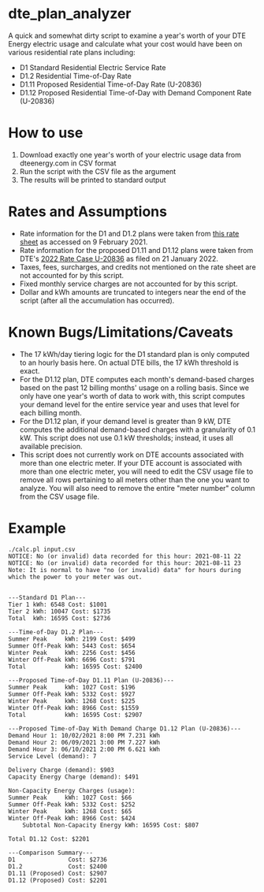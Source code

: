 # dte_plan_analyzer
A quick and somewhat dirty script to examine a year's worth of your DTE Energy electric usage and calculate what your cost would have been on various residential rate plans including:
* D1 Standard Residential Electric Service Rate
* D1.2 Residential Time-of-Day Rate
* D1.11 Proposed Residential Time-of-Day Rate (U-20836)
* D1.12 Proposed Residential Time-of-Day with Demand Component Rate (U-20836)

# How to use 
1. Download exactly one year's worth of your electric usage data from dteenergy.com in CSV format
2. Run the script with the CSV file as the argument
3. The results will be printed to standard output

# Rates and Assumptions
* Rate information for the D1 and D1.2 plans were taken from [this rate sheet](https://newlook.dteenergy.com/wps/wcm/connect/23195474-a4d1-4d38-aa30-a4426fd3336b/WholeHouseRateOptions.pdf?MOD=AJPERES&CACHEID=23195474-a4d1-4d38-aa30-a4426fd3336b) as accessed on 9 February 2021. 
* Rate information for the proposed D1.11 and D1.12 plans were taken from DTE's [2022 Rate Case U-20836](https://mi-psc.force.com/s/case/500t000000WH1HKAA1/in-the-matter-of-the-application-of-dte-electric-company-for-authority-to-increase-its-rates-amend-its-rate-schedules-and-rules-governing-the-distribution-and-supply-of-electric-energy-and-for-miscellaneous-accounting-authority) as filed on 21 January 2022.
* Taxes, fees, surcharges, and credits not mentioned on the rate sheet are not accounted for by this script.
* Fixed monthly service charges are not accounted for by this script.
* Dollar and kWh amounts are truncated to integers near the end of the script (after all the accumulation has occurred).

# Known Bugs/Limitations/Caveats
* The 17 kWh/day tiering logic for the D1 standard plan is only computed to an hourly basis here. On actual DTE bills, the 17 kWh threshold is exact.
* For the D1.12 plan, DTE computes each month's demand-based charges based on the past 12 billing months' usage on a rolling basis. Since we only have one year's worth of data to work with, this script computes your demand level for the entire service year and uses that level for each billing month.
* For the D1.12 plan, if your demand level is greater than 9 kW, DTE computes the additional demand-based charges with a granularity of 0.1 kW. This script does not use 0.1 kW thresholds; instead, it uses all available precision. 
* This script does not currently work on DTE accounts associated with more than one electric meter. If your DTE account is associated with more than one electric meter, you will need to edit the CSV usage file to remove all rows pertaining to all meters other than the one you want to analyze. You will also need to remove the entire "meter number" column from the CSV usage file.

# Example
    ./calc.pl input.csv
    NOTICE: No (or invalid) data recorded for this hour: 2021-08-11 22
    NOTICE: No (or invalid) data recorded for this hour: 2021-08-11 23
    Note: It is normal to have "no (or invalid) data" for hours during which the power to your meter was out.
    
    
    ---Standard D1 Plan---
    Tier 1 kWh: 6548 Cost: $1001
    Tier 2 kWh: 10047 Cost: $1735
    Total  kWh: 16595 Cost: $2736
    
    ---Time-of-Day D1.2 Plan---
    Summer Peak     kWh: 2199 Cost: $499
    Summer Off-Peak kWh: 5443 Cost: $654
    Winter Peak     kWh: 2256 Cost: $456
    Winter Off-Peak kWh: 6696 Cost: $791
    Total           kWh: 16595 Cost: $2400
    
    ---Proposed Time-of-Day D1.11 Plan (U-20836)---
    Summer Peak     kWh: 1027 Cost: $196
    Summer Off-Peak kWh: 5332 Cost: $927
    Winter Peak     kWh: 1268 Cost: $225
    Winter Off-Peak kWh: 8966 Cost: $1559
    Total           kWh: 16595 Cost: $2907
    
    ---Proposed Time-of-Day With Demand Charge D1.12 Plan (U-20836)---
    Demand Hour 1: 10/02/2021 8:00 PM 7.231 kWh
    Demand Hour 2: 06/09/2021 3:00 PM 7.227 kWh
    Demand Hour 3: 06/10/2021 2:00 PM 6.621 kWh
    Service Level (demand): 7
    
    Delivery Charge (demand): $903
    Capacity Energy Charge (demand): $491
    
    Non-Capacity Energy Charges (usage):
    Summer Peak     kWh: 1027 Cost: $66
    Summer Off-Peak kWh: 5332 Cost: $252
    Winter Peak     kWh: 1268 Cost: $65
    Winter Off-Peak kWh: 8966 Cost: $424
        Subtotal Non-Capacity Energy kWh: 16595 Cost: $807
    
    Total D1.12 Cost: $2201
    
    ---Comparison Summary---
    D1               Cost: $2736
    D1.2             Cost: $2400
    D1.11 (Proposed) Cost: $2907
    D1.12 (Proposed) Cost: $2201
